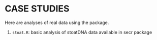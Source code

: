 # CASE STUDIES 

Here are analyses of real data using the package. 

1. <code>stoat.R</code>: basic analysis of stoatDNA data available in secr package




